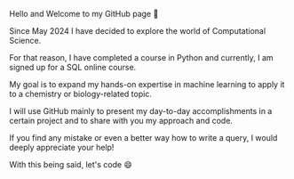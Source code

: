 Hello and Welcome to my GitHub page 👋

Since May 2024 I have decided to explore the world of Computational Science. 

For that reason, I have completed a course in Python and currently, I am signed up for a SQL online course.

My goal is to expand my hands-on expertise in machine learning to apply it to a chemistry or biology-related topic.

I will use GitHub mainly to present my day-to-day accomplishments in a certain project and to share with you my approach and code.

If you find any mistake or even a better way how to write a query, I would deeply appreciate your help!

With this being said, let's code 😄

<!---
mbasaran96/mbasaran96 is a ✨ special ✨ repository because its `README.md` (this file) appears on your GitHub profile.
You can click the Preview link to take a look at your changes.
--->
